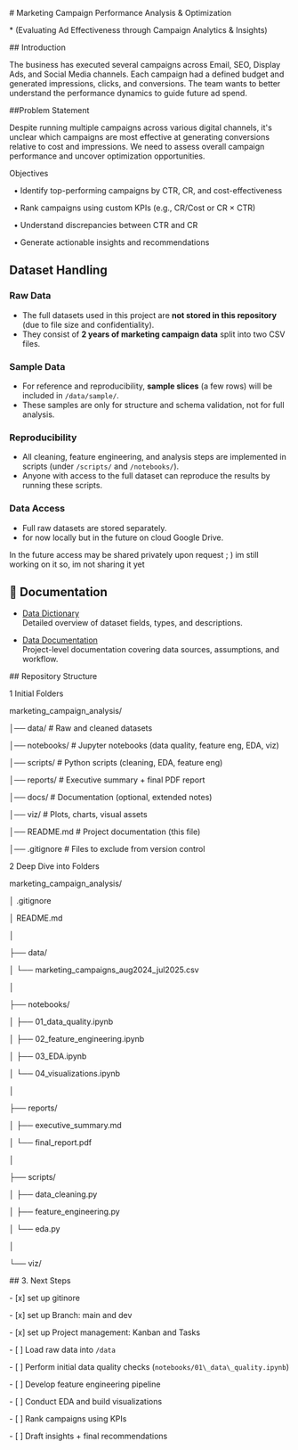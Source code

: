 \# Marketing Campaign Performance Analysis \& Optimization

\* (Evaluating Ad Effectiveness through Campaign Analytics \& Insights)



\## Introduction

The business has executed several campaigns across Email, SEO, Display Ads, and Social Media channels. Each campaign had a defined budget and generated impressions, clicks, and conversions. The team wants to better understand the performance dynamics to guide future ad spend.



\##Problem Statement

Despite running multiple campaigns across various digital channels, it's unclear which campaigns are most effective at generating conversions relative to cost and impressions. We need to assess overall campaign performance and uncover optimization opportunities.





Objectives

&nbsp;	• Identify top-performing campaigns by CTR, CR, and cost-effectiveness

&nbsp;	• Rank campaigns using custom KPIs (e.g., CR/Cost or CR × CTR)

&nbsp;	• Understand discrepancies between CTR and CR

&nbsp;	• Generate actionable insights and recommendations


## Dataset Handling

### Raw Data
- The full datasets used in this project are **not stored in this repository** (due to file size and confidentiality).  
- They consist of **2 years of marketing campaign data** split into two CSV files.  

### Sample Data
- For reference and reproducibility, **sample slices** (a few rows) will be included in `/data/sample/`.  
- These samples are only for structure and schema validation, not for full analysis.  

### Reproducibility
- All cleaning, feature engineering, and analysis steps are implemented in scripts (under `/scripts/` and `/notebooks/`).  
- Anyone with access to the full dataset can reproduce the results by running these scripts.  

### Data Access
- Full raw datasets are stored separately.  
- for now locally but in the future on cloud Google Drive.  

In the future access may be shared privately upon request ; )
im still working on it so, im not sharing it yet



## 📑 Documentation

- [Data Dictionary](./data_dictionary.md)  
  Detailed overview of dataset fields, types, and descriptions.

- [Data Documentation](./data_documentation.md)  
  Project-level documentation covering data sources, assumptions, and workflow.



\## Repository Structure

1 Initial Folders

marketing\_campaign\_analysis/

│── data/ # Raw and cleaned datasets

│── notebooks/ # Jupyter notebooks (data quality, feature eng, EDA, viz)

│── scripts/ # Python scripts (cleaning, EDA, feature eng)

│── reports/ # Executive summary + final PDF report

│── docs/ # Documentation (optional, extended notes)

│── viz/ # Plots, charts, visual assets

│── README.md # Project documentation (this file)

│── .gitignore # Files to exclude from version control



2 Deep Dive into Folders

marketing\_campaign\_analysis/

│   .gitignore

│   README.md

│

├── data/

│   └── marketing\_campaigns\_aug2024\_jul2025.csv

│

├── notebooks/

│   ├── 01\_data\_quality.ipynb

│   ├── 02\_feature\_engineering.ipynb

│   ├── 03\_EDA.ipynb

│   └── 04\_visualizations.ipynb

│

├── reports/

│   ├── executive\_summary.md

│   └── final\_report.pdf

│

├── scripts/

│   ├── data\_cleaning.py

│   ├── feature\_engineering.py

│   └── eda.py

│

└── viz/



\## 3. Next Steps

\- \[x] set up gitinore

\- \[x] set up Branch: main and dev

\- \[x] set up Project management: Kanban and Tasks

\- \[ ] Load raw data into `/data`  

\- \[ ] Perform initial data quality checks (`notebooks/01\_data\_quality.ipynb`)  

\- \[ ] Develop feature engineering pipeline  

\- \[ ] Conduct EDA and build visualizations  

\- \[ ] Rank campaigns using KPIs  

\- \[ ] Draft insights + final recommendations  







